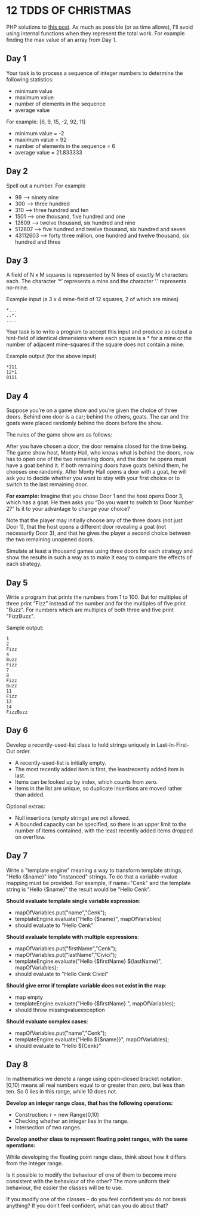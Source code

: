 12 TDDS OF CHRISTMAS
====================
PHP solutions to [this post][1]. As much as possible (or as time allows), I'll 
avoid using internal functions when they represent the total work. For example
finding the max value of an array from Day 1.

Day 1
-----
Your task is to process a sequence of integer numbers
to determine the following statistics:

- minimum value
- maximum value
- number of elements in the sequence
- average value

For example: [6, 9, 15, -2, 92, 11]

- minimum value = -2
- maximum value = 92
- number of elements in the sequence = 6
- average value = 21.833333

Day 2
-----
Spell out a number. For example

- 99 –> ninety nine
- 300 –> three hundred
- 310 –> three hundred and ten
- 1501 –> one thousand, five hundred and one
- 12609 –> twelve thousand, six hundred and nine
- 512607 –> five hundred and twelve thousand, six hundred and seven
- 43112603 –> forty three million, one hundred and twelve thousand, six hundred 
and three

Day 3
-----

A field of N x M squares is represented by N lines of
exactly M characters each. The character ‘*’ represents
a mine and the character ‘.’ represents no-mine.

Example input (a 3 x 4 mine-field of 12 squares, 2 of
which are mines)

    *...
    ..*.
    ....

Your task is to write a program to accept this input and
produce as output a hint-field of identical dimensions
where each square is a * for a mine or the number of
adjacent mine-squares if the square does not contain a mine.

Example output (for the above input)

    *211
    12*1
    0111

Day 4
-----

Suppose you’re on a game show and you’re given the choice of three doors. 
Behind one door is a car; behind the others, goats. The car and the goats 
were placed randomly behind the doors before the show.

The rules of the game show are as follows:

After you have chosen a door, the door remains closed for the time being. The 
game show host, Monty Hall, who knows what is behind the doors, now has to 
open one of the two remaining doors, and the door he opens must have a goat 
behind it. If both remaining doors have goats behind them, he chooses one 
randomly. After Monty Hall opens a door with a goat, he will ask you to decide 
whether you want to stay with your first choice or to switch to the last 
remaining door.

**For example:**
Imagine that you chose Door 1 and the host opens Door 3, which has a goat. He 
then asks you “Do you want to switch to Door Number 2?” Is it to your advantage 
to change your choice?

Note that the player may initially choose any of the three doors (not just Door 
1), that the host opens a different door revealing a goat (not necessarily Door 
3), and that he gives the player a second choice between the two remaining 
unopened doors.

Simulate at least a thousand games using three doors for each strategy and show 
the results in such a way as to make it easy to compare the effects of each 
strategy.

Day 5
-----

Write a program that prints the numbers from 1 to 100. But for multiples of 
three print “Fizz” instead of the number and for the multiples of five print 
"Buzz". For numbers which are multiples of both three and five print 
"FizzBuzz".

Sample output:

    1
    2
    Fizz
    4
    Buzz
    Fizz
    7
    8
    Fizz
    Buzz
    11
    Fizz
    13
    14
    FizzBuzz
    

Day 6
-----

Develop a recently-used-list class to hold strings uniquely in Last-In-First-Out
order.

- A recently-used-list is initially empty.
- The most recently added item is first, the leastrecently added item is last.
- Items can be looked up by index, which counts from zero.
- Items in the list are unique, so duplicate insertions are moved rather than 
added.

Optional extras:

- Null insertions (empty strings) are not allowed.
- A bounded capacity can be specified, so there is an upper limit to the number 
of items contained, with the least recently added items dropped on overflow.

Day 7
-----

Write a "template engine" meaning a way to transform template strings, "Hello 
{$name}" into "instanced" strings. To do that a variable->value mapping must 
be provided. For example, if name="Cenk" and the template string is "Hello 
{$name}" the result would be "Hello Cenk".

**Should evaluate template single variable expression**:
- mapOfVariables.put("name","Cenk");
- templateEngine.evaluate("Hello {$name}", mapOfVariables)
- should evaluate to "Hello Cenk"

**Should evaluate template with multiple expressions**:
- mapOfVariables.put("firstName","Cenk");
- mapOfVariables.put("lastName","Civici");
- templateEngine.evaluate("Hello {$firstName} ${lastName}", mapOfVariables);
- should evaluate to "Hello Cenk Civici"

**Should give error if template variable does not exist in the map**:
- map empty
- templateEngine.evaluate("Hello {$firstName} ", mapOfVariables);
- should throw missingvalueexception

**Should evaluate complex cases**:
- mapOfVariables.put("name","Cenk");
- templateEngine.evaluate("Hello ${$name}}", mapOfVariables);
- should evaluate to "Hello ${Cenk}"

Day 8
-----

In mathematics we denote a range using open-closed bracket notation: [0,10) 
means all real numbers equal to or greater than zero, but less than ten. So 0 
lies in this range, while 10 does not.

**Develop an integer range class, that has the following operations:**
- Construction: r = new Range(0,10)
- Checking whether an integer lies in the range. 
- Intersection of two ranges.

**Develop another class to represent floating point ranges, with the same 
operations:**

While developing the floating point range class, think about how it differs 
from the integer range.

Is it possible to modify the behaviour of one of them to become more consistent 
with the behaviour of the other? The more uniform their behaviour, the easier 
the classes will be to use.

If you modify one of the classes – do you feel confident you do not break 
anything? If you don’t feel confident, what can you do about that?

[1]: http://www.wiredtothemoon.com/2012/12/12-tdds-of-christmas/

